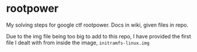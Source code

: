 # rootpower

My solving steps for google ctf rootpower. Docs in wiki, given files in repo.

Due to the img file being too big to add to this repo, I have provided the first file I dealt with from inside the image, `initramfs-linux.img`

